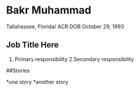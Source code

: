 # Bakr Muhammad

Tallahassee, Florida/ ACR
DOB October 29, 1993

## Job Title Here

1. Primary responsibility
2.Secondary responsibility 

##Stories

*one story
*another story
